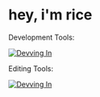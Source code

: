 # hey, i'm rice
Development Tools:

[![Devving In](https://skillicons.dev/icons?i=nodejs,cpp,python,vscode,github)](https://skillicons.dev)

Editing Tools:

[![Devving In](https://skillicons.dev/icons?i=ae,ps)](https://skillicons.dev)
